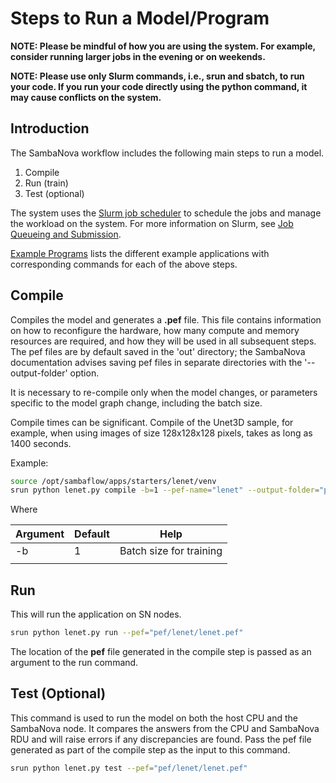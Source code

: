 # Steps to Run a Model/Program

**NOTE:  Please be mindful of how you are using the system.
For example, consider running larger jobs in the evening or on weekends.**

**NOTE: Please use only Slurm commands, i.e., srun and sbatch, to run your code.
If you run your code directly using the python command, it may cause conflicts
on the system.**

## Introduction

The SambaNova workflow includes the following main steps to run a model.

1. Compile
2. Run (train)
3. Test (optional)

The system uses the [Slurm job
scheduler](https://slurm.schedmd.com/quickstart.html) to schedule the jobs and manage the workload on the system. For more information on Slurm, see [Job Queueing and Submission](Job-Queuing-and-Submission.md).

[Example Programs](Example-Programs.md) lists the different example applications with corresponding commands for each of the above steps.

## Compile

Compiles the model and generates a **.pef** file. This file contains
information on how to reconfigure the hardware, how many compute and
memory resources are required, and how they will be used in all subsequent steps.
The pef files are by default saved in the 'out' directory; the
SambaNova documentation advises saving pef files in separate
directories with the '--output-folder' option.

It is necessary to re-compile only when the model changes, or parameters specific to the model graph change, including the batch size.

Compile times can be significant.
Compile of the Unet3D sample, for example, when using images of size 128x128x128 pixels, takes as long as 1400 seconds.

Example:

```bash
source /opt/sambaflow/apps/starters/lenet/venv
srun python lenet.py compile -b=1 --pef-name="lenet" --output-folder="pef"
```

Where

| Argument               | Default   | Help                           |
|------------------------|-----------|--------------------------------|
| -b                     | 1         | Batch size for training        |
|                        |           |                                |

## Run

This will run the application on SN nodes.

```bash
srun python lenet.py run --pef="pef/lenet/lenet.pef"
```

The location of the **pef** file generated in the compile step is passed as an argument to the run command.

## Test (Optional)

This command is used to run the model on both the host CPU and the SambaNova node.  It compares the answers from the CPU and SambaNova RDU and will raise errors if any discrepancies are found. Pass the pef file generated as part of the compile step as the input to this command.

```bash
srun python lenet.py test --pef="pef/lenet/lenet.pef"
```
